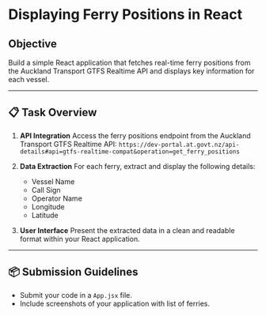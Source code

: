 # Displaying Ferry Positions in React

## Objective

Build a simple React application that fetches real-time ferry positions from the Auckland Transport GTFS Realtime API and displays key information for each vessel.

---

## 📋 Task Overview

1. **API Integration**
   Access the ferry positions endpoint from the Auckland Transport GTFS Realtime API:
   `https://dev-portal.at.govt.nz/api-details#api=gtfs-realtime-compat&operation=get_ferry_positions`

2. **Data Extraction**
   For each ferry, extract and display the following details:

   * Vessel Name
   * Call Sign
   * Operator Name
   * Longitude
   * Latitude

3. **User Interface**
   Present the extracted data in a clean and readable format within your React application.

---

## 📦 Submission Guidelines

* Submit your code in a `App.jsx` file.
* Include screenshots of your application with list of ferries.

